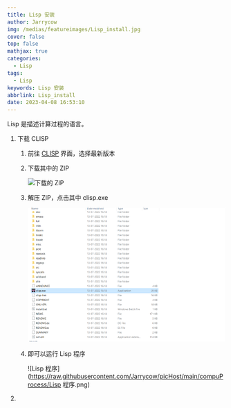 ```yaml
---
title: Lisp 安装
author: Jarrycow
img: /medias/featureimages/Lisp_install.jpg
cover: false
top: false
mathjax: true
categories:
  - Lisp
tags:
  - Lisp
keywords: Lisp 安装
abbrlink: Lisp_install
date: 2023-04-08 16:53:10
---
```


Lisp 是描述计算过程的语言。

<!--more-->

1. 下载 CLISP

   1. 前往 [CLISP](https://sourceforge.net/projects/clisp/files/clisp/) 界面，选择最新版本

   2. 下载其中的 ZIP

      ![下载的 ZIP](https://media.geeksforgeeks.org/wp-content/uploads/20220713163525/Screenshot225.png)

   3. 解压 ZIP，点击其中 clisp.exe

      ![clisp 执行程序](https://raw.githubusercontent.com/Jarrycow/picHost/main/KnowledgeGraph/Screenshot236.png)

   4. 即可以运行 Lisp 程序

      ![Lisp 程序](https://raw.githubusercontent.com/Jarrycow/picHost/main/compuProcess/Lisp 程序.png)

2. 
